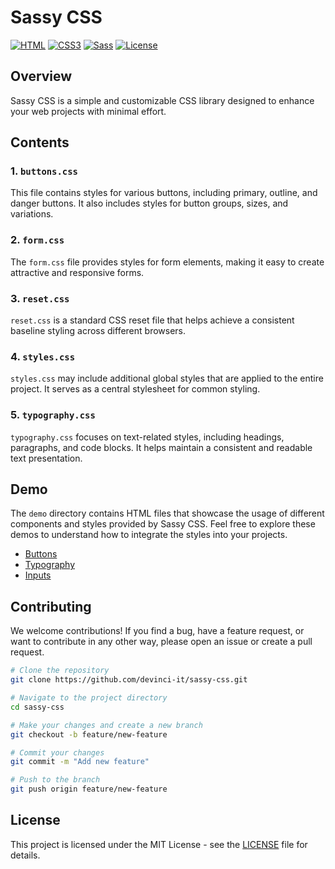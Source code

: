 # Sassy CSS

[![HTML](https://img.shields.io/badge/HTML-5-orange)](https://developer.mozilla.org/en-US/docs/Web/Guide/HTML/HTML5)
[![CSS3](https://img.shields.io/badge/CSS-3-blue)](https://developer.mozilla.org/en-US/docs/Web/CSS)
[![Sass](https://img.shields.io/badge/Sass-scss-pink)](https://sass-lang.com/)
[![License](https://img.shields.io/badge/License-MIT-green)](LICENSE.txt)


## Overview

Sassy CSS is a simple and customizable CSS library designed to enhance your web projects with minimal effort.


## Contents

### 1. `buttons.css`

This file contains styles for various buttons, including primary, outline, and danger buttons. It also includes styles for button groups, sizes, and variations.

### 2. `form.css`

The `form.css` file provides styles for form elements, making it easy to create attractive and responsive forms.

### 3. `reset.css`

`reset.css` is a standard CSS reset file that helps achieve a consistent baseline styling across different browsers.

### 4. `styles.css`

`styles.css` may include additional global styles that are applied to the entire project. It serves as a central stylesheet for common styling.

### 5. `typography.css`

`typography.css` focuses on text-related styles, including headings, paragraphs, and code blocks. It helps maintain a consistent and readable text presentation.

## Demo

The `demo` directory contains HTML files that showcase the usage of different components and styles provided by Sassy CSS. Feel free to explore these demos to understand how to integrate the styles into your projects.
- [Buttons](https://devinci-it.github.io/sassy-css/css/demo/button.html)
- [Typography](https://devinci-it.github.io/sassy-css/css/demo/typography.html)
- [Inputs](https://devinci-it.github.io/sassy-css/css/demo/input.html)
  
## Contributing

We welcome contributions! If you find a bug, have a feature request, or want to contribute in any other way, please open an issue or create a pull request.

```bash
# Clone the repository
git clone https://github.com/devinci-it/sassy-css.git

# Navigate to the project directory
cd sassy-css

# Make your changes and create a new branch
git checkout -b feature/new-feature

# Commit your changes
git commit -m "Add new feature"

# Push to the branch
git push origin feature/new-feature

```

## License

This project is licensed under the MIT License - see the [LICENSE](LICENSE.txt) file for details.



